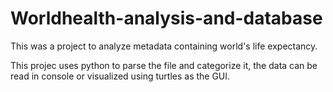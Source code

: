 # Worldhealth-analysis-and-database

This was a project to analyze metadata containing world's life expectancy.

This projec uses python to parse the file and categorize it, the data can be read in console or visualized using turtles 
as the GUI.
